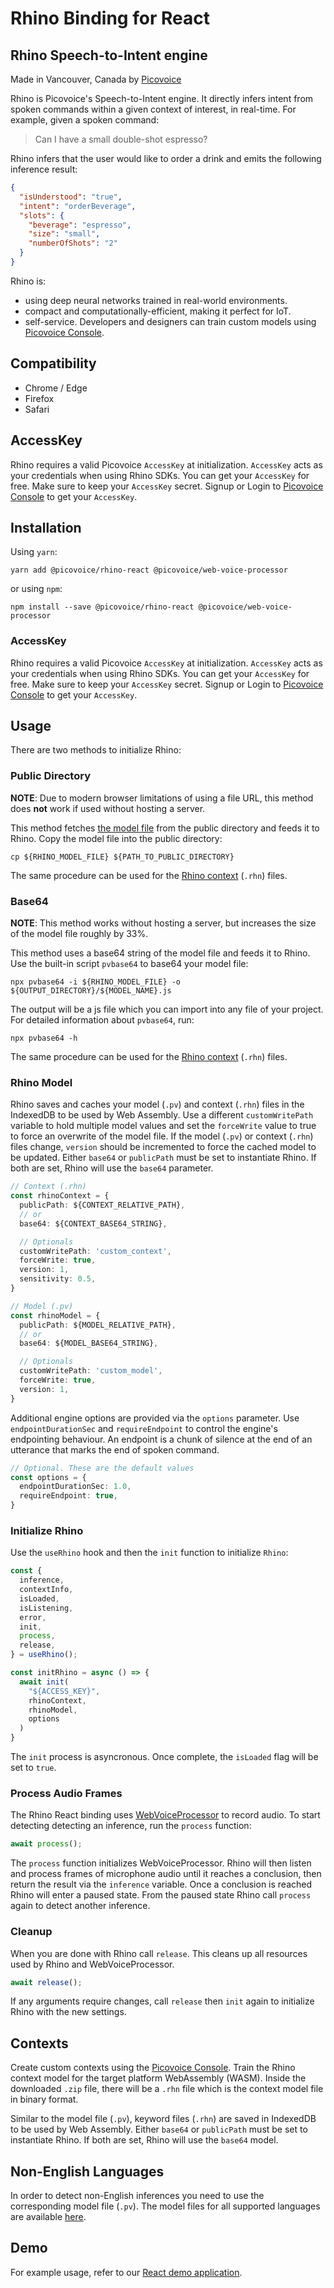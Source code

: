 # Rhino Binding for React

## Rhino Speech-to-Intent engine

Made in Vancouver, Canada by [Picovoice](https://picovoice.ai)

Rhino is Picovoice's Speech-to-Intent engine. It directly infers intent from spoken commands within a given context of
interest, in real-time. For example, given a spoken command:

> Can I have a small double-shot espresso?

Rhino infers that the user would like to order a drink and emits the following inference result:

```json
{
  "isUnderstood": "true",
  "intent": "orderBeverage",
  "slots": {
    "beverage": "espresso",
    "size": "small",
    "numberOfShots": "2"
  }
}
```

Rhino is:

* using deep neural networks trained in real-world environments.
* compact and computationally-efficient, making it perfect for IoT.
* self-service. Developers and designers can train custom models using [Picovoice Console](https://console.picovoice.ai/).

## Compatibility

- Chrome / Edge
- Firefox
- Safari

## AccessKey

Rhino requires a valid Picovoice `AccessKey` at initialization. `AccessKey` acts as your credentials when using Rhino SDKs.
You can get your `AccessKey` for free. Make sure to keep your `AccessKey` secret.
Signup or Login to [Picovoice Console](https://console.picovoice.ai/) to get your `AccessKey`.

## Installation

Using `yarn`:

```console
yarn add @picovoice/rhino-react @picovoice/web-voice-processor
```

or using `npm`:

```console
npm install --save @picovoice/rhino-react @picovoice/web-voice-processor
```
### AccessKey

Rhino requires a valid Picovoice `AccessKey` at initialization. `AccessKey` acts as your credentials when using
Rhino SDKs.
You can get your `AccessKey` for free. Make sure to keep your `AccessKey` secret.
Signup or Login to [Picovoice Console](https://console.picovoice.ai/) to get your `AccessKey`.

## Usage

There are two methods to initialize Rhino:

### Public Directory

**NOTE**: Due to modern browser limitations of using a file URL, this method does __not__ work if used without hosting a server.

This method fetches [the model file](https://github.com/Picovoice/rhino/blob/master/lib/common/rhino_params.pv) from the public directory and feeds it to Rhino. Copy the model file into the public directory:

```console
cp ${RHINO_MODEL_FILE} ${PATH_TO_PUBLIC_DIRECTORY}
```

The same procedure can be used for the [Rhino context](https://github.com/Picovoice/rhino/tree/master/resources/contexts) (`.rhn`) files.

### Base64

**NOTE**: This method works without hosting a server, but increases the size of the model file roughly by 33%.

This method uses a base64 string of the model file and feeds it to Rhino. Use the built-in script `pvbase64` to base64 your model file:

```console
npx pvbase64 -i ${RHINO_MODEL_FILE} -o ${OUTPUT_DIRECTORY}/${MODEL_NAME}.js
```

The output will be a js file which you can import into any file of your project. For detailed information about `pvbase64`,
run:

```console
npx pvbase64 -h
```

The same procedure can be used for the [Rhino context](https://github.com/Picovoice/rhino/tree/master/resources/contexts) (`.rhn`) files.

### Rhino Model

Rhino saves and caches your model (`.pv`) and context (`.rhn`) files in the IndexedDB to be used by Web Assembly.
Use a different `customWritePath` variable to hold multiple model values and set the `forceWrite` value to true to force an overwrite of the model file.
If the model (`.pv`) or context (`.rhn`) files change, `version` should be incremented to force the cached model to be updated. Either `base64` or `publicPath` must be set to instantiate Rhino. If both are set, Rhino will use the `base64` parameter.

```typescript
// Context (.rhn)
const rhinoContext = {
  publicPath: ${CONTEXT_RELATIVE_PATH},
  // or
  base64: ${CONTEXT_BASE64_STRING},

  // Optionals
  customWritePath: 'custom_context',
  forceWrite: true,
  version: 1,
  sensitivity: 0.5,
}

// Model (.pv)
const rhinoModel = {
  publicPath: ${MODEL_RELATIVE_PATH},
  // or
  base64: ${MODEL_BASE64_STRING},

  // Optionals
  customWritePath: 'custom_model',
  forceWrite: true,
  version: 1,
}
```

Additional engine options are provided via the `options` parameter.
Use `endpointDurationSec` and `requireEndpoint` to control the engine's endpointing behaviour.
An endpoint is a chunk of silence at the end of an utterance that marks the end of spoken command.

```typescript
// Optional. These are the default values
const options = {
  endpointDurationSec: 1.0,
  requireEndpoint: true,
}
```

### Initialize Rhino

Use the `useRhino` hook and then the `init` function to initialize `Rhino`:

```typescript
const {
  inference,
  contextInfo,
  isLoaded,
  isListening,
  error,
  init,
  process,
  release,
} = useRhino();

const initRhino = async () => {
  await init(
    "${ACCESS_KEY}",
    rhinoContext,
    rhinoModel,
    options
  )
}
```

The `init` process is asyncronous. Once complete, the `isLoaded` flag will be set to `true`.

### Process Audio Frames

The Rhino React binding uses [WebVoiceProcessor](https://github.com/Picovoice/web-voice-processor) to record audio.
To start detecting detecting an inference, run the `process` function:
```typescript
await process();
```
The `process` function initializes WebVoiceProcessor.
Rhino will then listen and process frames of microphone audio until it reaches a conclusion, then return the result via the `inference` variable.
Once a conclusion is reached Rhino will enter a paused state. From the paused state Rhino call `process` again to detect another inference.

### Cleanup

When you are done with Rhino call `release`. This cleans up all resources used by Rhino and WebVoiceProcessor.

```typescript
await release();
```

If any arguments require changes, call `release` then `init` again to initialize Rhino with the new settings.

## Contexts

Create custom contexts using the [Picovoice Console](https://console.picovoice.ai/).
Train the Rhino context model for the target platform WebAssembly (WASM).
Inside the downloaded `.zip` file, there will be a `.rhn` file which is the context model file in binary format.

Similar to the model file (`.pv`), keyword files (`.rhn`) are saved in IndexedDB to be used by Web Assembly.
Either `base64` or `publicPath` must be set to instantiate Rhino. If both are set, Rhino will use
the `base64` model.

## Non-English Languages

In order to detect non-English inferences you need to use the corresponding model file (`.pv`). The model files for all
supported languages are available [here](https://github.com/Picovoice/rhino/tree/master/lib/common).

## Demo

For example usage, refer to our [React demo application](https://github.com/Picovoice/rhino/tree/master/demo/react).
